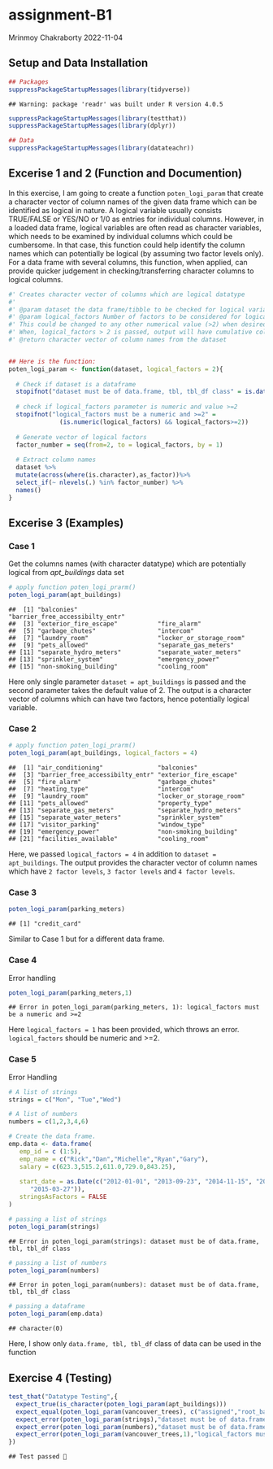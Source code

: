 assignment-B1
================
Mrinmoy Chakraborty
2022-11-04

## Setup and Data Installation

``` r
## Packages
suppressPackageStartupMessages(library(tidyverse))
```

    ## Warning: package 'readr' was built under R version 4.0.5

``` r
suppressPackageStartupMessages(library(testthat))
suppressPackageStartupMessages(library(dplyr))

## Data
suppressPackageStartupMessages(library(datateachr))
```

## Excerise 1 and 2 (Function and Documention)

In this exercise, I am going to create a function `poten_logi_param`
that create a character vector of column names of the given data frame
which can be identified as logical in nature. A logical variable usually
consists TRUE/FALSE or YES/NO or 1/0 as entries for individual columns.
However, in a loaded data frame, logical variables are often read as
character variables, which needs to be examined by individual columns
which could be cumbersome. In that case, this function could help
identify the column names which can potentially be logical (by assuming
two factor levels only). For a data frame with several columns, this
function, when applied, can provide quicker judgement in
checking/transferring character columns to logical columns.

``` r
#' Creates character vector of columns which are logical datatype
#'
#' @param dataset the data frame/tibble to be checked for logical variables
#' @param logical_factors Number of factors to be considered for logical variable. Default value is 2. 
#' This could be changed to any other numerical value (>2) when desired factor levels are to be passed.
#' When, logical_factors > 2 is passed, output will have cumulative column names for factors 2 to the given value.
#' @return character vector of column names from the dataset


## Here is the function:
poten_logi_param <- function(dataset, logical_factors = 2){
  
  # Check if dataset is a dataframe
  stopifnot("dataset must be of data.frame, tbl, tbl_df class" = is.data.frame(dataset))
            
  # check if logical_factors parameter is numeric and value >=2
  stopifnot("logical_factors must be a numeric and >=2" = 
              (is.numeric(logical_factors) && logical_factors>=2))
  
  # Generate vector of logical factors
  factor_number = seq(from=2, to = logical_factors, by = 1)
  
  # Extract column names
  dataset %>%
  mutate(across(where(is.character),as_factor))%>% 
  select_if(~ nlevels(.) %in% factor_number) %>% 
  names()
}
```

## Excerise 3 (Examples)

### Case 1

Get the columns names (with character datatype) which are potentially
logical from *apt_buildings* data set

``` r
# apply function poten_logi_prarm()
poten_logi_param(apt_buildings)
```

    ##  [1] "balconies"                      "barrier_free_accessibilty_entr"
    ##  [3] "exterior_fire_escape"           "fire_alarm"                    
    ##  [5] "garbage_chutes"                 "intercom"                      
    ##  [7] "laundry_room"                   "locker_or_storage_room"        
    ##  [9] "pets_allowed"                   "separate_gas_meters"           
    ## [11] "separate_hydro_meters"          "separate_water_meters"         
    ## [13] "sprinkler_system"               "emergency_power"               
    ## [15] "non-smoking_building"           "cooling_room"

Here only single parameter `dataset = apt_buildings` is passed and the
second parameter takes the default value of 2. The output is a character
vector of columns which can have two factors, hence potentially logical
variable.

### Case 2

``` r
# apply function poten_logi_prarm()
poten_logi_param(apt_buildings, logical_factors = 4)
```

    ##  [1] "air_conditioning"               "balconies"                     
    ##  [3] "barrier_free_accessibilty_entr" "exterior_fire_escape"          
    ##  [5] "fire_alarm"                     "garbage_chutes"                
    ##  [7] "heating_type"                   "intercom"                      
    ##  [9] "laundry_room"                   "locker_or_storage_room"        
    ## [11] "pets_allowed"                   "property_type"                 
    ## [13] "separate_gas_meters"            "separate_hydro_meters"         
    ## [15] "separate_water_meters"          "sprinkler_system"              
    ## [17] "visitor_parking"                "window_type"                   
    ## [19] "emergency_power"                "non-smoking_building"          
    ## [21] "facilities_available"           "cooling_room"

Here, we passed `logical_factors = 4` in addition to
`dataset = apt_buildings`. The output provides the character vector of
column names which have `2 factor levels`, `3 factor levels` and
`4 factor levels`.

### Case 3

``` r
poten_logi_param(parking_meters)
```

    ## [1] "credit_card"

Similar to Case 1 but for a different data frame.

### Case 4

Error handling

``` r
poten_logi_param(parking_meters,1)
```

    ## Error in poten_logi_param(parking_meters, 1): logical_factors must be a numeric and >=2

Here `logical_factors = 1` has been provided, which throws an error.
`logical_factors` should be numeric and \>=2.

### Case 5

Error Handling

``` r
# A list of strings
strings = c("Mon", "Tue","Wed")

# A list of numbers
numbers = c(1,2,3,4,6)

# Create the data frame.
emp.data <- data.frame(
   emp_id = c (1:5), 
   emp_name = c("Rick","Dan","Michelle","Ryan","Gary"),
   salary = c(623.3,515.2,611.0,729.0,843.25), 
   
   start_date = as.Date(c("2012-01-01", "2013-09-23", "2014-11-15", "2014-05-11",
      "2015-03-27")),
   stringsAsFactors = FALSE
)

# passing a list of strings 
poten_logi_param(strings)
```

    ## Error in poten_logi_param(strings): dataset must be of data.frame, tbl, tbl_df class

``` r
# passing a list of numbers
poten_logi_param(numbers)
```

    ## Error in poten_logi_param(numbers): dataset must be of data.frame, tbl, tbl_df class

``` r
# passing a dataframe
poten_logi_param(emp.data)
```

    ## character(0)

Here, I show only `data.frame, tbl, tbl_df` class of data can be used in
the function

## Exercise 4 (Testing)

``` r
test_that("Datatype Testing",{
  expect_true(is_character(poten_logi_param(apt_buildings)))
  expect_equal(poten_logi_param(vancouver_trees), c("assigned","root_barrier","curb"))
  expect_error(poten_logi_param(strings),"dataset must be of data.frame, tbl, tbl_df class")
  expect_error(poten_logi_param(numbers),"dataset must be of data.frame, tbl, tbl_df class")
  expect_error(poten_logi_param(vancouver_trees,1),"logical_factors must be a numeric and >=2")
})
```

    ## Test passed 🎊
